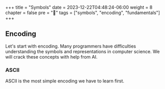 +++
title = "Symbols"
date = 2023-12-22T04:48:24-06:00
weight = 8
chapter = false
pre = "<b>📜</b>"
tags = ["symbols", "encoding", "fundamentals"]
+++

## Encoding

Let's start with encoding. Many programmers have difficulties understanding the symbols and representations in computer science. We will crack these concepts with help from AI.

### ASCII

ASCII is the most simple encoding we have to learn first.
